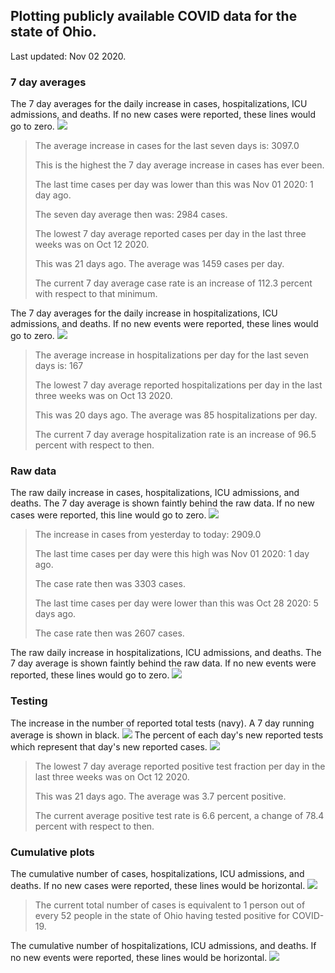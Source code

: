 ## Plotting publicly available COVID data for the state of Ohio. 

Last updated: Nov 02 2020. 

### 7 day averages
The 7 day averages for the daily increase in cases, hospitalizations, ICU admissions, and deaths. If no new cases were reported, these lines would go to zero.
![](7dayaverage_cases.png)

>The average increase in cases for the last seven days is: 3097.0
>
>This is the highest the 7 day average increase in cases has ever been.
>
>The last time cases per day was lower than this was Nov 01 2020: 1 day ago.
>
>The seven day average then was: 2984 cases.
>
>The lowest 7 day average reported cases per day in the last three weeks was on Oct 12 2020.
>
>This was 21 days ago. The average was 1459 cases per day.
>
>The current 7 day average case rate is an increase of 112.3 percent with respect to that minimum.

The 7 day averages for the daily increase in hospitalizations, ICU admissions, and deaths. If no new events were reported, these lines would go to zero.
![](7dayaverage_hospital.png)

>The average increase in hospitalizations per day for the last seven days is: 167
>
>The lowest 7 day average reported hospitalizations per day in the last three weeks was on Oct 13 2020.
>
>This was 20 days ago. The average was 85 hospitalizations per day.
>
>The current 7 day average hospitalization rate is an increase of 96.5 percent with respect to then.

### Raw data
The raw daily increase in cases, hospitalizations, ICU admissions, and deaths. The 7 day average is shown faintly behind the raw data. If no new cases were reported, this line would go to zero.
![](DailyCases.png)

>The increase in cases from yesterday to today: 2909.0 
>
>The last time cases per day were this high was Nov 01 2020: 1 day ago. 
>
>The case rate then was 3303 cases.
>
>The last time cases per day were lower than this was Oct 28 2020: 5 days ago. 
>
>The case rate then was 2607 cases.

The raw daily increase in hospitalizations, ICU admissions, and deaths. The 7 day average is shown faintly behind the raw data. If no new events were reported, these lines would go to zero.
![](DailyHospitalizations.png)

### Testing

The increase in the number of reported total tests (navy). A 7 day running average is shown in black.
![](DailyTests.png)
The percent of each day's new reported tests which represent that day's new reported cases.
![](percentpositive_tests.png)

>The lowest 7 day average reported positive test fraction per day in the last three weeks was on Oct 12 2020.
>
>This was 21 days ago. The average was 3.7 percent positive. 
>
>The current average positive test rate is 6.6 percent, a change of 78.4 percent with respect to then. 

### Cumulative plots
The cumulative number of cases, hospitalizations, ICU admissions, and deaths. If no new cases were reported, these lines would be horizontal.
![](Cases.png)

>The current total number of cases is equivalent to 1 person out of every 52 people in the state of Ohio having tested positive for COVID-19.

The cumulative number of hospitalizations, ICU admissions, and deaths. If no new events were reported, these lines would be horizontal.
![](Hospitalizations.png)

